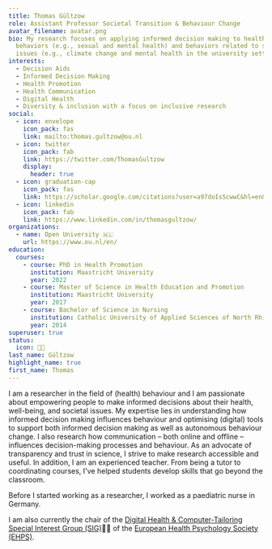 ```yaml
---
title: Thomas Gültzow
role: Assistant Professor Societal Transition & Behaviour Change
avatar_filename: avatar.png
bio: My research focuses on applying informed decision making to health
  behaviors (e.g., sexual and mental health) and behaviors related to societal
  issues (e.g., climate change and mental health in the university setting).
interests:
  - Decision Aids
  - Informed Decision Making
  - Health Promotion
  - Health Communication
  - Digital Health
  - Diversity & inclusion with a focus on inclusive research
social:
  - icon: envelope
    icon_pack: fas
    link: mailto:thomas.gultzow@ou.nl
  - icon: twitter
    icon_pack: fab
    link: https://twitter.com/ThomasGultzow
    display:
      header: true
  - icon: graduation-cap
    icon_pack: fas
    link: https://scholar.google.com/citations?user=a97doIsScwwC&hl=en&oi=ao
  - icon: linkedin
    icon_pack: fab
    link: https://www.linkedin.com/in/thomasgultzow/
organizations:
  - name: Open University 🇳🇱
    url: https://www.ou.nl/en/
education:
  courses:
    - course: PhD in Health Promotion
      institution: Maastricht University
      year: 2022
    - course: Master of Science in Health Education and Promotion
      institution: Maastricht University
      year: 2017
    - course: Bachelor of Science in Nursing
      institution: Catholic University of Applied Sciences of North Rhine-Westphalia
      year: 2014
superuser: true
status:
  icon: 👨‍💻
last_name: Gültzow
highlight_name: true
first_name: Thomas
---
```


I am a researcher in the field of (health) behaviour and I am passionate about empowering people to make informed decisions about their health, well-being, and societal issues. My expertise lies in understanding how informed decision making influences behaviour and optimising (digital) tools to support both informed decision making as well as autonomous behaviour change. I also research how communication – both online and offline – influences decision-making processes and behaviour. As an advocate of transparency and trust in science, I strive to make research accessible and useful. In addition, I am an experienced teacher. From being a tutor to coordinating courses, I've helped students develop skills that go beyond the classroom.

Before I started working as a researcher, I worked as a paediatric nurse in Germany.

I am also currently the chair of the [Digital Health & Computer-Tailoring Special Interest Group (SIG)](https://ehps.net/digital-health-and-computer-tailoring/)👨‍💻 of the [European Health Psychology Society (EHPS)](https://ehps.net/).

